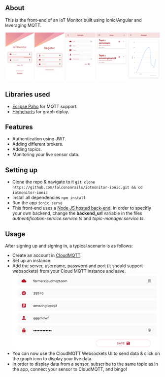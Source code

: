 ## About
This is the front-end of an IoT Monitor built using Ionic/Angular and leveraging MQTT.  

![App interfaces](./Overview.png)

## Libraries used
- [Eclipse Paho](https://www.eclipse.org/paho/clients/js/) for MQTT support.
- [Highcharts](https://www.npmjs.com/package/highcharts) for graph diplay.

## Features
- Authentication using JWT.
- Adding different brokers.
- Adding topics.
- Monitoring your live sensor data.

## Setting up
- Clone the repo & navigate to it `git clone https://github.com/falcononrails/iotmonitor-ionic.git && cd iotmonitor-ionic` 
- Install all dependencies `npm install`
- Run the app `ionic serve`
- This front-end uses a [Node JS hosted back-end](https://iotmonitor-backend.herokuapp.com). In order to specifiy your own backend, change the **backend_url** variable in the files *authentification-service.service.ts* and *topic-manager.service.ts*.

## Usage
After signing up and signing in, a typical scenario is as follows: 
- Create an account in [CloudMQTT](https://www.cloudmqtt.com).
- Set up an instance.
- Add the server, username, password and port (it should support websockets) from your Cloud MQTT instance and save.  
![Adding a broker](./add_broker.png)
- You can now use the CloudMQTT Websockets UI to send data & click on the graph icon to display your live data.
- In order to display data from a sensor, subscribe to the same topic as in the app, connect your sensor to CloudMQTT, and bingo!





